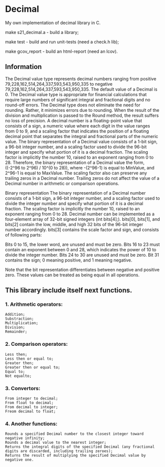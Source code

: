 # Decimal

My own implementation of decimal library in C.

make s21_decimal.a - build a library;

make test - build and run unit-tests (need a check.h lib);

make gcov_report - build an html-report (need an lcov).



## Information

The Decimal value type represents decimal numbers ranging from positive 79,228,162,514,264,337,593,543,950,335 to negative 79,228,162,514,264,337,593,543,950,335. The default value of a Decimal is 0. The Decimal value type is appropriate for financial calculations that require large numbers of significant integral and fractional digits and no round-off errors. The Decimal type does not eliminate the need for rounding. Rather, it minimizes errors due to rounding.
When the result of the division and multiplication is passed to the Round method, the result suffers no loss of precision.
A decimal number is a floating-point value that consists of a sign, a numeric value where each digit in the value ranges from 0 to 9, and a scaling factor that indicates the position of a floating decimal point that separates the integral and fractional parts of the numeric value.
The binary representation of a Decimal value consists of a 1-bit sign, a 96-bit integer number, and a scaling factor used to divide the 96-bit integer and specify what portion of it is a decimal fraction. The scaling factor is implicitly the number 10, raised to an exponent ranging from 0 to 28. Therefore, the binary representation of a Decimal value the form, ((-2^96 to 2^96) / 10^(0 to 28)), where -(2^96-1) is equal to MinValue, and 2^96-1 is equal to MaxValue.
The scaling factor also can preserve any trailing zeros in a Decimal number. Trailing zeros do not affect the value of a Decimal number in arithmetic or comparison operations.

Binary representation
The binary representation of a Decimal number consists of a 1-bit sign, a 96-bit integer number, and a scaling factor used to divide the integer number and specify what portion of it is a decimal fraction. The scaling factor is implicitly the number 10, raised to an exponent ranging from 0 to 28.
Decimal number can be implemented as a four-element array of 32-bit signed integers (int bits[4];).
bits[0], bits[1], and bits[2] contain the low, middle, and high 32 bits of the 96-bit integer number accordingly.
bits[3] contains the scale factor and sign, and consists of following parts:

Bits 0 to 15, the lower word, are unused and must be zero.
Bits 16 to 23 must contain an exponent between 0 and 28, which indicates the power of 10 to divide the integer number.
Bits 24 to 30 are unused and must be zero.
Bit 31 contains the sign; 0 meaning positive, and 1 meaning negative.

Note that the bit representation differentiates between negative and positive zero. These values can be treated as being equal in all operations.


## This library include itself next functions.
### 1. Arithmetic operators:
    Addition;
    Substraction;
    Multiplication;
    Division;
    Remainder;
### 2. Comparison operators:
    Less then;
    Less then or equal to;
    Greater then;
    Greater then or equal to;
    Equal to;
    Not equalto;
### 3. Convertors:
    From integer to decimal;
    From float to decimal;
    From decimal to integer;
    Freom decimal to float;
### 4. Another functions:
    Rounds a specified Decimal number to the closest integer toward negative infinity;
    Rounds a decimal value to the nearest integer;
    Returns the integral digits of the specified Decimal (any fractional digits are discarded, including trailing zeroes);
    Returns the result of multiplying the specified Decimal value by negative one.
